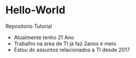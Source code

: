 # Hello-World
Repositorio Tutorial

- Atualmente tenho 21 Ano
- Trabalho na area de TI já faz 2anos e meio
- Estou do assuntos relacionados a TI desde 2017
